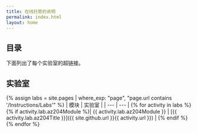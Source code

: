 ```yaml
---
title: 在线托管的说明
permalink: index.html
layout: home
---
```


## 目录

下面列出了每个实验室的超链接。

## 实验室

{% assign labs = site.pages | where_exp: "page", "page.url contains '/Instructions/Labs'" %}
| 模块 | 实验室 |
| --- | --- |
{% for activity in labs  %}{% if activity.lab.az204Module %}| {{ activity.lab.az204Module }} | [{{ activity.lab.az204Title }}]({{ site.github.url }}{{ activity.url }}) |
{% endif %}{% endfor %}
